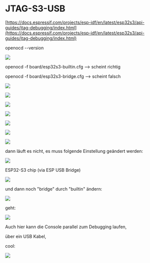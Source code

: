 # JTAG-S3-USB

[https://docs.espressif.com/projects/esp-idf/en/latest/esp32s3/api-guides/jtag-debugging/index.html](https://docs.espressif.com/projects/esp-idf/en/latest/esp32s3/api-guides/jtag-debugging/index.html)

openocd --version

![](https://user-images.githubusercontent.com/69573151/203045056-0c215f49-db0d-4015-a5c4-3ee519a8e02f.png)

openocd -f board/esp32s3-builtin.cfg --> scheint richtig

openocd -f board/esp32s3-bridge.cfg --> scheint falsch

![](https://user-images.githubusercontent.com/69573151/203045142-a7128ca7-d41a-45e5-8d12-f585134d4ae2.png)

![](https://user-images.githubusercontent.com/69573151/203052516-605e5f29-2267-47cb-a2b4-686fec7d6983.png)

![](https://user-images.githubusercontent.com/69573151/203050292-1710c660-14cf-44aa-9ada-a7983bdb8654.png)

![](https://user-images.githubusercontent.com/69573151/203045621-d08ba43d-fca0-4416-8fe8-b55c00724ff2.png)

![](https://user-images.githubusercontent.com/69573151/203046659-9083d6ed-055f-43fa-8976-bc81bbed79de.png)

![](https://user-images.githubusercontent.com/69573151/203046810-44c4c2d4-237c-462c-9430-acbdf775b092.png)

![](https://user-images.githubusercontent.com/69573151/203046882-e9b0c9d0-0f04-461c-bd2d-20bd0f862466.png)

dann läuft es nicht, es muss folgende Einstellung geändert werden:

![](https://user-images.githubusercontent.com/69573151/203047161-4cc44700-bf47-4987-befd-a3b6d3c98a4b.png)

ESP32-S3 chip (via ESP USB Bridge)

![](https://user-images.githubusercontent.com/69573151/203047309-0cb01fdf-270d-466b-9cfa-3ff82b325a6b.png)

und dann noch "bridge" durch "builtin" ändern:

![](https://user-images.githubusercontent.com/69573151/203058388-88408581-1401-43c3-ac09-96d061564d6e.png)

geht:

![](https://user-images.githubusercontent.com/69573151/203058167-a2a946c8-6f37-4790-9454-3d53103c5747.png)

Auch hier kann die Console parallel zum Debugging laufen, 

über ein USB Kabel, 

cool:

![](https://user-images.githubusercontent.com/69573151/203058974-0fcced32-d085-4ce4-b46d-c84454d7e320.png)
